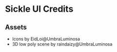 # Sickle UI Credits

## Assets

* Icons by EidLoi@UmbraLuminosa
* 3D low poly scene by raindaizy@UmbraLuminosa
